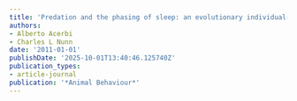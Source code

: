 ```yaml
---
title: 'Predation and the phasing of sleep: an evolutionary individual-based model'
authors:
- Alberto Acerbi
- Charles L Nunn
date: '2011-01-01'
publishDate: '2025-10-01T13:40:46.125740Z'
publication_types:
- article-journal
publication: '*Animal Behaviour*'
---
```

